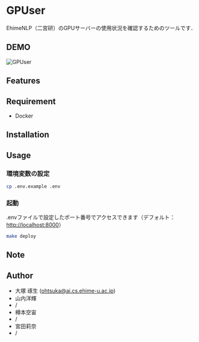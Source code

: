 # GPUser

EhimeNLP（二宮研）のGPUサーバーの使用状況を確認するためのツールです．

## DEMO

![GPUser](https://user-images.githubusercontent.com/102138393/215088013-44f57c6f-f820-4a99-b4e2-48f2fa334e7e.png)

## Features

## Requirement

- Docker

## Installation

## Usage

### 環境変数の設定

```bash
cp .env.example .env
```

### 起動

.envファイルで設定したポート番号でアクセスできます（デフォルト：<http://localhost:8000>）

```bash
make deploy
```

## Note

## Author

- 大塚 琢生 (<ohtsuka@ai.cs.ehime-u.ac.jp>)
- 山内洋輝
- /
- 樽本空宙
- /
- 宮田莉奈
- /
